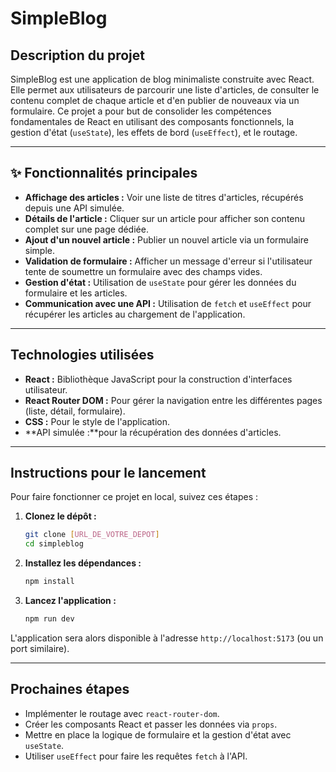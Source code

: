 # SimpleBlog



##  Description du projet

SimpleBlog est une application de blog minimaliste construite avec React. Elle permet aux utilisateurs de parcourir une liste d'articles, de consulter le contenu complet de chaque article et d'en publier de nouveaux via un formulaire. Ce projet a pour but de consolider les compétences fondamentales de React en utilisant des composants fonctionnels, la gestion d'état (`useState`), les effets de bord (`useEffect`), et le routage.

---

## ✨ Fonctionnalités principales

* **Affichage des articles :** Voir une liste de titres d'articles, récupérés depuis une API simulée.
* **Détails de l'article :** Cliquer sur un article pour afficher son contenu complet sur une page dédiée.
* **Ajout d'un nouvel article :** Publier un nouvel article via un formulaire simple.
* **Validation de formulaire :** Afficher un message d'erreur si l'utilisateur tente de soumettre un formulaire avec des champs vides.
* **Gestion d'état :** Utilisation de `useState` pour gérer les données du formulaire et les articles.
* **Communication avec une API :** Utilisation de `fetch` et `useEffect` pour récupérer les articles au chargement de l'application.

---

## Technologies utilisées

* **React :** Bibliothèque JavaScript pour la construction d'interfaces utilisateur.
* **React Router DOM :** Pour gérer la navigation entre les différentes pages (liste, détail, formulaire).
* **CSS :** Pour le style de l'application.
* **API simulée :**pour la récupération des données d'articles.

---

##  Instructions pour le lancement

Pour faire fonctionner ce projet en local, suivez ces étapes :

1.  **Clonez le dépôt :**
    ```sh
    git clone [URL_DE_VOTRE_DEPOT]
    cd simpleblog
    ```

2.  **Installez les dépendances :**
    ```sh
    npm install
    ```

3.  **Lancez l'application :**
    ```sh
    npm run dev
    ```

L'application sera alors disponible à l'adresse `http://localhost:5173` (ou un port similaire).

---

##  Prochaines étapes

* Implémenter le routage avec `react-router-dom`.
* Créer les composants React et passer les données via `props`.
* Mettre en place la logique de formulaire et la gestion d'état avec `useState`.
* Utiliser `useEffect` pour faire les requêtes `fetch` à l'API.
